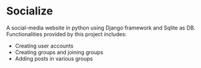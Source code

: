 # Socialize
A social-media website in python using Django framework and Sqlite as DB.
Functionalities provided by this project includes:
- Creating user accounts
- Creating groups and joining groups
- Adding posts in various groups
